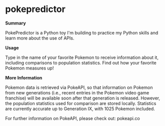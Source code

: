 # pokepredictor

**Summary**

PokePredictor is a Python toy I'm building to practice my Python skills and learn more about the use of APIs.

**Usage**

Type in the name of your favorite Pokemon to receive information about it, including comparisons to population statistics. Find out how your favorite Pokemon measures up!

**More Information**

Pokemon data is retrieved via PokeAPI, so that information on Pokemon from new generations (i.e., recent entries in the Pokemon video game franchise) will be available soon after that generation is released. However, the population statistics used for comparison are stored locally. Statistics are currently accurate up to Generation IX, with 1025 Pokemon included.

For further information on PokeAPI, please check out: pokeapi.co
